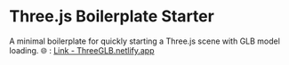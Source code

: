 # Three.js Boilerplate Starter

A minimal boilerplate for quickly starting a Three.js scene with GLB model loading.
🌐 : [Link - ThreeGLB.netlify.app](https://threeglb.netlify.app)
